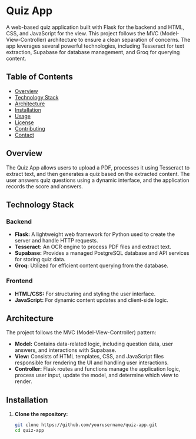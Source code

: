 # Quiz App

A web-based quiz application built with Flask for the backend and HTML, CSS, and JavaScript for the view. This project follows the MVC (Model-View-Controller) architecture to ensure a clean separation of concerns. The app leverages several powerful technologies, including Tesseract for text extraction, Supabase for database management, and Groq for querying content.

## Table of Contents

- [Overview](#overview)
- [Technology Stack](#technology-stack)
- [Architecture](#architecture)
- [Installation](#installation)
- [Usage](#usage)
- [License](#license)
- [Contributing](#contributing)
- [Contact](#contact)

## Overview

The Quiz App allows users to upload a PDF, processes it using Tesseract to extract text, and then generates a quiz based on the extracted content. The user answers quiz questions using a dynamic interface, and the application records the score and answers.

## Technology Stack

### Backend
- **Flask:** A lightweight web framework for Python used to create the server and handle HTTP requests.
- **Tesseract:** An OCR engine to process PDF files and extract text.
- **Supabase:** Provides a managed PostgreSQL database and API services for storing quiz data.
- **Groq:** Utilized for efficient content querying from the database.

### Frontend
- **HTML/CSS:** For structuring and styling the user interface.
- **JavaScript:** For dynamic content updates and client-side logic.

## Architecture

The project follows the MVC (Model-View-Controller) pattern:

- **Model:** Contains data-related logic, including question data, user answers, and interactions with Supabase.
- **View:** Consists of HTML templates, CSS, and JavaScript files responsible for rendering the UI and handling user interactions.
- **Controller:** Flask routes and functions manage the application logic, process user input, update the model, and determine which view to render.

## Installation

1. **Clone the repository:**

   ```bash
   git clone https://github.com/yourusername/quiz-app.git
   cd quiz-app
